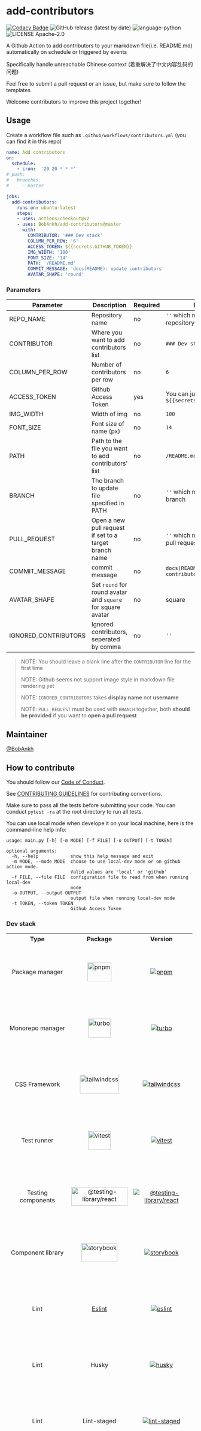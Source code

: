 # add-contributors

[![Codacy Badge](https://api.codacy.com/project/badge/Grade/b8d0af034c5c4699805c6aca898787e7)](https://app.codacy.com/manual/bobankhshen/add-contributors?utm_source=github.com&utm_medium=referral&utm_content=BobAnkh/add-contributors&utm_campaign=Badge_Grade_Dashboard)
![GitHub release (latest by date)](https://img.shields.io/github/v/release/BobAnkh/add-contributors?color=orange&logo=github-actions)
![language-python](https://img.shields.io/github/languages/top/BobAnkh/add-contributors?logo=python&logoColor=yellow)
![LICENSE Apache-2.0](https://img.shields.io/github/license/BobAnkh/add-contributors?logo=apache)

A Github Action to add contributors to your markdown file(i.e. README.md) automatically on schedule or triggered by events

Specifically handle unreachable Chinese context (着重解决了中文内容乱码的问题)

Feel free to submit a pull request or an issue, but make sure to follow the templates

Welcome contributors to improve this project together!

## Usage

Create a workflow file such as `.github/workflows/contributors.yml` (you can find it in this repo)

```yaml
name: Add contributors
on:
  schedule:
    - cron:  '20 20 * * *'
# push:
#   branches:
#     - master

jobs:
  add-contributors:
    runs-on: ubuntu-latest
    steps:
    - uses: actions/checkout@v2
    - uses: BobAnkh/add-contributors@master
      with:
        CONTRIBUTOR: '### Dev stack'
        COLUMN_PER_ROW: '6'
        ACCESS_TOKEN: ${{secrets.GITHUB_TOKEN}}
        IMG_WIDTH: '100'
        FONT_SIZE: '14'
        PATH: '/README.md'
        COMMIT_MESSAGE: 'docs(README): update contributors'
        AVATAR_SHAPE: 'round'
```

### Parameters

| Parameter            | Description                                                 | Required | Default                                            |
| -------------------- | ----------------------------------------------------------- | -------- | -------------------------------------------------- |
| REPO_NAME            | Repository name                                             | no       | `''` which means current repository                |
| CONTRIBUTOR          | Where you want to add contributors list                     | no       | `### Dev stack`                                 |
| COLUMN_PER_ROW       | Number of contributors per row                              | no       | `6`                                                |
| ACCESS_TOKEN         | Github Access Token                                         | yes      | You can just pass `${{secrets.GITHUB_TOKEN}}`      |
| IMG_WIDTH            | Width of img                                                | no       | `100`                                              |
| FONT_SIZE            | Font size of name (px)                                      | no       | `14`                                               |
| PATH                 | Path to the file you want to add contributors' list         | no       | `/README.md`                                       |
| BRANCH               | The branch to update file specified in PATH                 | no       | `''` which means default branch                    |
| PULL_REQUEST         | Open a new pull request if set to a target branch name      | no       | `''` which means not open pull request by default  |
| COMMIT_MESSAGE       | commit message                                              | no       | `docs(README): update contributors`                |
| AVATAR_SHAPE         | Set `round` for round avatar and `square` for square avatar | no       | square                                             |
| IGNORED_CONTRIBUTORS | Ignored contributors, seperated by comma                    | no       | `''`                                               |

> NOTE: You should leave a blank line after the `CONTRIBUTOR` line for the first time
>
> NOTE: Github seems not support image style in markdown file rendering yet
>
> NOTE: `IGNORED_CONTRIBUTORS` takes **display name** not **username**
> 
> NOTE: `PULL_REQUEST` must be used with `BRANCH` together, both **should be provided** if you want to **open a pull request**

## Maintainer

[@BobAnkh](https://github.com/BobAnkh)

## How to contribute

You should follow our [Code of Conduct](/CODE_OF_CONDUCT.md).

See [CONTRIBUTING GUIDELINES](/CONTRIBUTING.md) for contributing conventions.

Make sure to pass all the tests before submitting your code. You can conduct `pytest -ra` at the root directory to run all tests.

You can use local mode when develope it on your local machine, here is the command-line help info:

```console
usage: main.py [-h] [-m MODE] [-f FILE] [-o OUTPUT] [-t TOKEN]

optional arguments:
  -h, --help            show this help message and exit
  -m MODE, --mode MODE  choose to use local-dev mode or on github action mode.
                        Valid values are 'local' or 'github'
  -f FILE, --file FILE  configuration file to read from when running local-dev
                        mode
  -o OUTPUT, --output OUTPUT
                        output file when running local-dev mode
  -t TOKEN, --token TOKEN
                        Github Access Token
```

### Dev stack

<table>
<tr>
    <th>Type</th>
    <th>Package</th>
    <th>Version</th>

</tr>
<tr>
    <td align="center" style="word-wrap: break-word; width: 150.0; height: 150.0">
        Package manager
    </td>
    <td align="center" style="word-wrap: break-word; width: 150.0; height: 150.0">
        <a aria-label="pnpm" href="https://pnpm.io">
            <img style="width:fit-content; height:50px;" src="https://user-images.githubusercontent.com/4253088/196271039-0b998d0d-5867-47bf-a627-e36825175aeb.png"  alt="pnpm"/>
        </a>
    </td>
    <td align="center" style="word-wrap: break-word; width: 150.0; height: 150.0">
        <a aria-label="NPM Version" href="https://www.npmjs.com/package/pnpm">
            <img src="https://img.shields.io/badge/6.14.2-yellow"  alt="pnpm"/>
        </a>
    </td>

    
</tr>
<tr>
    <td align="center" style="word-wrap: break-word; width: 150.0; height: 150.0">
        Monorepo manager
    </td>
    <td align="center" style="word-wrap: break-word; width: 150.0; height: 150.0">
        <a aria-label="turbo" href="https://turborepo.org/docs">
            <img style="width:fit-content; height:50px;" src="https://user-images.githubusercontent.com/4253088/196269627-8da367d0-5e1a-40a6-b261-d0f4e00498c1.png"  alt="turbo"/>
        </a>
    </td>
    <td align="center" style="word-wrap: break-word; width: 150.0; height: 150.0">
        <a aria-label="NPM Version" href="https://www.npmjs.com/package/turbo">
            <img src="https://img.shields.io/badge/1.6.3-brightgreen"  alt="turbo"/>
        </a>
    </td>

    
</tr>
<tr>
    <td align="center" style="word-wrap: break-word; width: 150.0; height: 150.0">
        CSS Framework
    </td>
    <td align="center" style="word-wrap: break-word; width: 150.0; height: 150.0">
        <a aria-label="tailwindcss" href="https://tailwindcss.com/docs/installation">
            <img style="width:fit-content; height:50px;" src="https://user-images.githubusercontent.com/4253088/196271439-de4d436c-fb47-4a7e-84a6-fcc01d86026b.png"  alt="tailwindcss"/>
        </a>
    </td>
    <td align="center" style="word-wrap: break-word; width: 150.0; height: 150.0">
        <a aria-label="NPM Version" href="https://www.npmjs.com/package/tailwindcss">
            <img src="https://img.shields.io/badge/3.2.1-brightgreen"  alt="tailwindcss"/>
        </a>
    </td>

    
</tr>
<tr>
    <td align="center" style="word-wrap: break-word; width: 150.0; height: 150.0">
        Test runner
    </td>
    <td align="center" style="word-wrap: break-word; width: 150.0; height: 150.0">
        <a aria-label="vitest" href="https://vitest.dev/">
            <img style="width:fit-content; height:50px;" src="https://user-images.githubusercontent.com/4253088/196270525-cea1d088-d329-4dba-879d-5e48ef779544.png"  alt="vitest"/>
        </a>
    </td>
    <td align="center" style="word-wrap: break-word; width: 150.0; height: 150.0">
        <a aria-label="NPM Version" href="https://www.npmjs.com/package/vitest">
            <img src="https://img.shields.io/badge/0.25.3-brightgreen"  alt="vitest"/>
        </a>
    </td>

    
</tr>
<tr>
    <td align="center" style="word-wrap: break-word; width: 150.0; height: 150.0">
        Testing components
    </td>
    <td align="center" style="word-wrap: break-word; width: 150.0; height: 150.0">
        <a aria-label="@testing-library/react" href="https://testing-library.com/docs/react-testing-library/intro/">
            <img style="width:fit-content; height:50px;" src="https://user-images.githubusercontent.com/4253088/196271647-0265eca3-61e4-44c2-8641-fabdb07e875f.png"  alt="@testing-library/react"/>
        </a>
    </td>
    <td align="center" style="word-wrap: break-word; width: 150.0; height: 150.0">
        <a aria-label="NPM Version" href="https://www.npmjs.com/package/@testing-library/react">
            <img src="https://img.shields.io/badge/13.4.0-brightgreen"  alt="@testing-library/react"/>
        </a>
    </td>

    
</tr>
<tr>
    <td align="center" style="word-wrap: break-word; width: 150.0; height: 150.0">
        Component library
    </td>
    <td align="center" style="word-wrap: break-word; width: 150.0; height: 150.0">
        <a aria-label="storybook" href="https://storybook.js.org/docs/react/get-started/introduction">
            <img style="width:fit-content; height:50px;" src="https://user-images.githubusercontent.com/321738/63501763-88dbf600-c4cc-11e9-96cd-94adadc2fd72.png"  alt="storybook"/>
        </a>
    </td>
    <td align="center" style="word-wrap: break-word; width: 150.0; height: 150.0">
        <a aria-label="NPM Version" href="https://www.npmjs.com/package/storybook">
            <img src="https://img.shields.io/badge/6-brightgreen"  alt="storybook"/>
        </a>
    </td>

    
</tr>
<tr>
    <td align="center" style="word-wrap: break-word; width: 150.0; height: 150.0">
        Lint
    </td>
    <td align="center" style="word-wrap: break-word; width: 150.0; height: 150.0">
        <a aria-label="eslint" href="https://eslint.org/docs/user-guide/getting-started">
            Eslint
        </a>
    </td>
    <td align="center" style="word-wrap: break-word; width: 150.0; height: 150.0">
        <a aria-label="NPM Version" href="https://www.npmjs.com/package/eslint">
            <img src="https://img.shields.io/badge/7.32.0-yellow"  alt="eslint"/>
        </a>
    </td>

    
</tr>
<tr>
    <td align="center" style="word-wrap: break-word; width: 150.0; height: 150.0">
        Lint
    </td>
    <td align="center" style="word-wrap: break-word; width: 150.0; height: 150.0">
        <a aria-label="husky" >
            Husky
        </a>
    </td>
    <td align="center" style="word-wrap: break-word; width: 150.0; height: 150.0">
        <a aria-label="NPM Version" href="https://www.npmjs.com/package/husky">
            <img src="https://img.shields.io/badge/8.0.1-brightgreen"  alt="husky"/>
        </a>
    </td>

    
</tr>
<tr>
    <td align="center" style="word-wrap: break-word; width: 150.0; height: 150.0">
        Lint
    </td>
    <td align="center" style="word-wrap: break-word; width: 150.0; height: 150.0">
        <a aria-label="lint-staged" >
            Lint-staged
        </a>
    </td>
    <td align="center" style="word-wrap: break-word; width: 150.0; height: 150.0">
        <a aria-label="NPM Version" href="https://www.npmjs.com/package/lint-staged">
            <img src="https://img.shields.io/badge/12.0.3-brightgreen"  alt="lint-staged"/>
        </a>
    </td>

    
</tr>
<tr>
    <td align="center" style="word-wrap: break-word; width: 150.0; height: 150.0">
        Lint
    </td>
    <td align="center" style="word-wrap: break-word; width: 150.0; height: 150.0">
        <a aria-label="prettier" >
            Prettier
        </a>
    </td>
    <td align="center" style="word-wrap: break-word; width: 150.0; height: 150.0">
        <a aria-label="NPM Version" href="https://www.npmjs.com/package/prettier">
            <img src="https://img.shields.io/badge/2.7.1-brightgreen"  alt="prettier"/>
        </a>
    </td>

    
</tr>
</table>

## LICENSE

[Apache-2.0](/LICENSE) © BobAnkh

